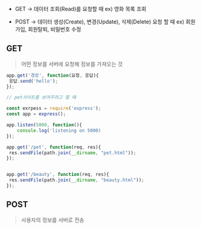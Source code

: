 - GET        →  데이터 조회(Read)를 요청할 때
                              ex) 영화 목록 조회

* POST     →    데이터 생성(Create), 변경(Update), 삭제(Delete) 요청 할 때
                              ex) 회원가입, 회원탈퇴, 비밀번호 수정

## GET
> 어떤 정보를 서버에 요청해 정보를 가져오는 것 

```js
app.get('경로', function(요청, 응답){
 응답.send('hello');
});
```

```js
// pet사이트를 보여주려고 할 때

const exrpess = require('express');
const app = express();

app.listen(5000, function(){
    console.log('listening on 5000)
});

app.get('/pet', function(req, res){
 res.sendFile(path.join(__dirname, "pet.html"));
});


app.get('/beauty', function(req, res){
 res.sendFile(path.join(__dirname, "beauty.html"));
});
```

## POST
> 사용자의 정보를 서버로 전송
